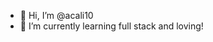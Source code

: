 - 👋 Hi, I’m @acali10
- 🌱 I’m currently learning full stack and loving!

<!---
acali10/acali10 is a ✨ special ✨ repository because its `README.md` (this file) appears on your GitHub profile.
You can click the Preview link to take a look at your changes.
--->

